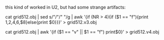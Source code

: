 this kind of worked in U2, but had some strange artifacts:


cat grid512.obj | sed s/"\/"/" "/g | awk '{if (NR > 4){if ($1 == "f"){print $1,$2,$4,$6,$8}else{print $0}}}' > grid512.v3.obj


cat grid512.obj | awk '{if ($1 == "v" || $1 == "f") print$0}' > grid512.v4.obj

